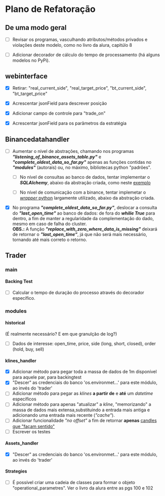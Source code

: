# Plano de Refatoração

## De uma modo geral

* [ ] Revisar os programas, vasculhando atributos/métodos privados e violações deste modelo, como no livro da alura, capitúlo 8

* [ ] Adicionar decorador de cálculo do tempo de processamento (há alguns modelos no PyPi).

## webinterface

* [x] Retirar: "real_current_side", "real_target_price", "bt_current_side", "bt_target_price"  

* [x] Acrescentar jsonField para descrever posição  

* [x] Adicionar campo de controle para "trade_on"

* [x] Acrescentar jsonField para os parâmetros da estratégia  

## Binancedatahandler

* [ ] Aumentar o nível de abstrações, chamando nos programas ***"listening_of_binance_assets_table.py"*** e ***"complete_oldest_data_so_far.py"*** apenas as funções contidas no ***"modules"*** (autorais) ou, no máximo, bibliotecas python "padrões".  

  * [ ] No nível de consultas ao banco de dados, tentar implementar o ***SQLAlchemy***, abaixo da abstração criada, como neste [exemplo](https://www.learndatasci.com/tutorials/using-databases-python-postgres-sqlalchemy-and-alembic/ "learndatasci, Data Science Tutorials")
  
  * [ ] No nível de comunicação com a binance, tentar implemetar o [*wrapper* python](https://python-binance.readthedocs.io/en/latest/ "Python wrapper for binance API") largamente utilizado, abaixo da abstração criada.  

* [x] No programa ***"complete_oldest_data_so_far.py"***, deslocar a consulta do ***"last_open_time"*** ao banco de dados: de fora do ***whilie True*** para dentro, a fim de manter a regularidade da complementação do dado, mesmo em caso de falha do cluster.  
**OBS.:** A função ***"replace_with_zero_where_data_is_missing"*** deixará de retornar o ***"last_open_time"***, já que não será mais necessário, tornando até mais correto o retorno.  

## Trader

### main

#### Backing Test

* [ ] Calcular o tempo de duração do processo através do decorador específico.

### modules

#### historical

(É realmente necessário? E em que granulção de log?)

* [ ] Dados de interesse: open_time, price, side (long, short, closed), order (hold, buy, sell)

#### klines_handler

* [x] Adicionar método para pegar toda a massa de dados de 1m disponível para aquele par, para backingtest  
* [x] "Descer" as credenciais do banco 'os.environmet...' para este módulo, ao invés do 'trader'
* [ ] Adicionar método para pegar as *klines* **a partir de** e **até** um *datetime* específicos  
* [ ] Adicionar método para apenas "atualizar" a *kline*, "memorizando" a massa de dados mais extensa,substituindo a entrada mais antiga e adicionando uma entrada mais recente (*"cache"*).  
* [ ] Adicionar funcionalidade *"no offset"* a fim de retornar **apenas** [candles que "façam sentido"](/docs/questions.md)
* [ ] Escrever os testes  

#### Assets_handler

* [x] "Descer" as credenciais do banco 'os.environmet...' para este módulo, ao invés do 'trader'

#### Strategies

* [ ] É possível criar uma cadeia de classes para formar o objeto "operational_parametres". Ver o livro da alura entre as pgs 100 e 102

